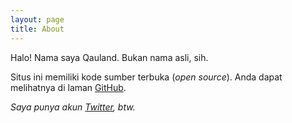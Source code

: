 ```yaml
---
layout: page
title: About
---
```


Halo! Nama saya Qauland. Bukan nama asli, sih.

Situs ini memiliki kode sumber terbuka (*open source*). Anda dapat
melihatnya di laman [GitHub](<https://github.com/qauland/qauland.github.io>).

*Saya punya akun [Twitter](<https://twitter.com/qauland>), btw.*
